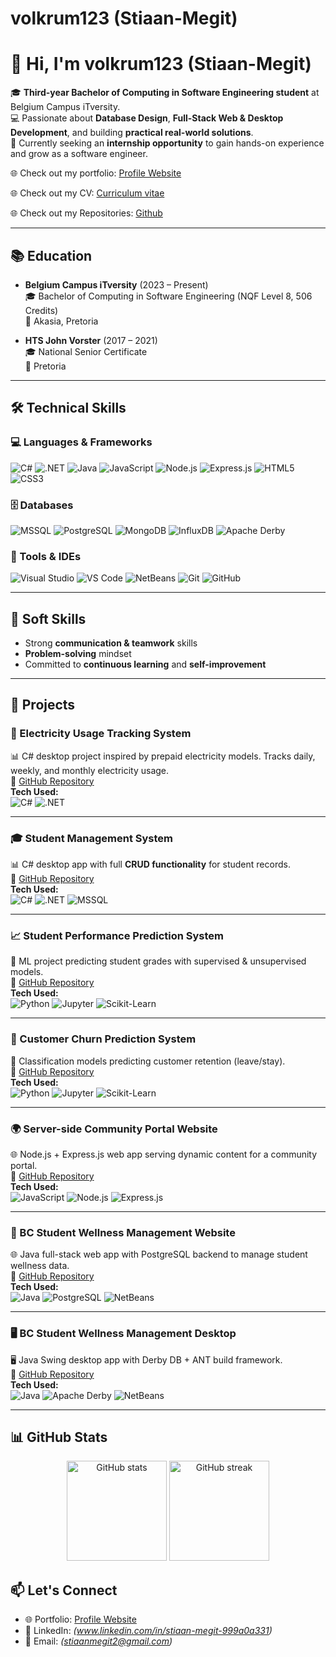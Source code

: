 # volkrum123 (Stiaan-Megit)

# 👋 Hi, I'm volkrum123 (Stiaan-Megit)

🎓 **Third-year Bachelor of Computing in Software Engineering student** at Belgium Campus iTversity.  
💻 Passionate about **Database Design**, **Full-Stack Web & Desktop Development**, and building **practical real-world solutions**.  
🚀 Currently seeking an **internship opportunity** to gain hands-on experience and grow as a software engineer.  

🌐 Check out my portfolio: [Profile Website](https://volkrum123.github.io/ProfileWebsite/)

🌐 Check out my CV: [Curriculum vitae](https://belgiumcampusacza-my.sharepoint.com/:b:/g/personal/600819_student_belgiumcampus_ac_za/EaU9au30cjpDgW1z8sRtNZYBSN3C_Rc9fJWqsf8R8H_4VA?e=QJeT5L)

🌐 Check out my Repositories: [Github]()


---

## 📚 Education
- **Belgium Campus iTversity** (2023 – Present)  
  🎓 Bachelor of Computing in Software Engineering (NQF Level 8, 506 Credits)  
  📍 Akasia, Pretoria  

- **HTS John Vorster** (2017 – 2021)  
  🎓 National Senior Certificate  
  📍 Pretoria  

---

## 🛠️ Technical Skills

### 💻 Languages & Frameworks
![C#](https://img.shields.io/badge/C%23-239120?style=for-the-badge&logo=c-sharp&logoColor=white)
![.NET](https://img.shields.io/badge/.NET-512BD4?style=for-the-badge&logo=dotnet&logoColor=white)
![Java](https://img.shields.io/badge/Java-ED8B00?style=for-the-badge&logo=openjdk&logoColor=white)
![JavaScript](https://img.shields.io/badge/JavaScript-F7DF1E?style=for-the-badge&logo=javascript&logoColor=black)
![Node.js](https://img.shields.io/badge/Node.js-43853D?style=for-the-badge&logo=node-dot-js&logoColor=white)
![Express.js](https://img.shields.io/badge/Express.js-000000?style=for-the-badge&logo=express&logoColor=white)
![HTML5](https://img.shields.io/badge/HTML5-E34F26?style=for-the-badge&logo=html5&logoColor=white)
![CSS3](https://img.shields.io/badge/CSS3-1572B6?style=for-the-badge&logo=css3&logoColor=white)

### 🗄️ Databases
![MSSQL](https://img.shields.io/badge/Microsoft%20SQL%20Server-CC2927?style=for-the-badge&logo=microsoftsqlserver&logoColor=white)
![PostgreSQL](https://img.shields.io/badge/PostgreSQL-316192?style=for-the-badge&logo=postgresql&logoColor=white)
![MongoDB](https://img.shields.io/badge/MongoDB-47A248?style=for-the-badge&logo=mongodb&logoColor=white)
![InfluxDB](https://img.shields.io/badge/InfluxDB-22ADF6?style=for-the-badge&logo=influxdb&logoColor=white)
![Apache Derby](https://img.shields.io/badge/Apache%20Derby-F80000?style=for-the-badge&logo=apache&logoColor=white)

### 🔧 Tools & IDEs
![Visual Studio](https://img.shields.io/badge/Visual%20Studio-5C2D91?style=for-the-badge&logo=visualstudio&logoColor=white)
![VS Code](https://img.shields.io/badge/VS%20Code-007ACC?style=for-the-badge&logo=visualstudiocode&logoColor=white)
![NetBeans](https://img.shields.io/badge/NetBeans-1B6AC6?style=for-the-badge&logo=apache-netbeans-ide&logoColor=white)
![Git](https://img.shields.io/badge/Git-F05032?style=for-the-badge&logo=git&logoColor=white)
![GitHub](https://img.shields.io/badge/GitHub-181717?style=for-the-badge&logo=github&logoColor=white)

---

## 🤝 Soft Skills
- Strong **communication & teamwork** skills  
- **Problem-solving** mindset  
- Committed to **continuous learning** and **self-improvement**  

---
## 🚧 Projects

### 🔌 Electricity Usage Tracking System  
📊 C# desktop project inspired by prepaid electricity models. Tracks daily, weekly, and monthly electricity usage.  
🔗 [GitHub Repository](https://github.com/volkrum123/PRG281-Project.git)  
**Tech Used:**  
![C#](https://img.shields.io/badge/C%23-239120?style=flat-square&logo=c-sharp&logoColor=white)
![.NET](https://img.shields.io/badge/.NET-512BD4?style=flat-square&logo=dotnet&logoColor=white)

---

### 🎓 Student Management System  
📊 C# desktop app with full **CRUD functionality** for student records.  
🔗 [GitHub Repository](https://github.com/volkrum123/PRG282.git)  
**Tech Used:**  
![C#](https://img.shields.io/badge/C%23-239120?style=flat-square&logo=c-sharp&logoColor=white)
![.NET](https://img.shields.io/badge/.NET-512BD4?style=flat-square&logo=dotnet&logoColor=white)
![MSSQL](https://img.shields.io/badge/Microsoft%20SQL%20Server-CC2927?style=flat-square&logo=microsoftsqlserver&logoColor=white)

---

### 📈 Student Performance Prediction System  
🤖 ML project predicting student grades with supervised & unsupervised models.  
🔗 [GitHub Repository](https://github.com/volkrum123/MLG382-Project1.git)  
**Tech Used:**  
![Python](https://img.shields.io/badge/Python-3776AB?style=flat-square&logo=python&logoColor=white)
![Jupyter](https://img.shields.io/badge/Jupyter-F37626?style=flat-square&logo=jupyter&logoColor=white)
![Scikit-Learn](https://img.shields.io/badge/Scikit--Learn-F7931E?style=flat-square&logo=scikit-learn&logoColor=white)

---

### 🔄 Customer Churn Prediction System  
🤖 Classification models predicting customer retention (leave/stay).  
🔗 [GitHub Repository](https://github.com/volkrum123/MLG382-CustomerChurn.git)  
**Tech Used:**  
![Python](https://img.shields.io/badge/Python-3776AB?style=flat-square&logo=python&logoColor=white)
![Jupyter](https://img.shields.io/badge/Jupyter-F37626?style=flat-square&logo=jupyter&logoColor=white)
![Scikit-Learn](https://img.shields.io/badge/Scikit--Learn-F7931E?style=flat-square&logo=scikit-learn&logoColor=white)

---

### 🌍 Server-side Community Portal Website  
🌐 Node.js + Express.js web app serving dynamic content for a community portal.  
🔗 [GitHub Repository](https://github.com/volkrum123/WPR381-Community-portal.git)  
**Tech Used:**  
![JavaScript](https://img.shields.io/badge/JavaScript-F7DF1E?style=flat-square&logo=javascript&logoColor=black)
![Node.js](https://img.shields.io/badge/Node.js-43853D?style=flat-square&logo=node-dot-js&logoColor=white)
![Express.js](https://img.shields.io/badge/Express.js-000000?style=flat-square&logo=express&logoColor=white)

---

### 💙 BC Student Wellness Management Website  
🌐 Java full-stack web app with PostgreSQL backend to manage student wellness data.  
🔗 [GitHub Repository](https://github.com/volkrum123/NetbeansWeb.git)  
**Tech Used:**  
![Java](https://img.shields.io/badge/Java-ED8B00?style=flat-square&logo=openjdk&logoColor=white)
![PostgreSQL](https://img.shields.io/badge/PostgreSQL-316192?style=flat-square&logo=postgresql&logoColor=white)
![NetBeans](https://img.shields.io/badge/NetBeans-1B6AC6?style=flat-square&logo=apache-netbeans-ide&logoColor=white)

---

### 🖥️ BC Student Wellness Management Desktop  
🖥️ Java Swing desktop app with Derby DB + ANT build framework.  
🔗 [GitHub Repository](https://github.com/volkrum123/PRG381Milestone2.git)  
**Tech Used:**  
![Java](https://img.shields.io/badge/Java-ED8B00?style=flat-square&logo=openjdk&logoColor=white)
![Apache Derby](https://img.shields.io/badge/Apache%20Derby-F80000?style=flat-square&logo=apache&logoColor=white)
![NetBeans](https://img.shields.io/badge/NetBeans-1B6AC6?style=flat-square&logo=apache-netbeans-ide&logoColor=white)

---
## 📊 GitHub Stats

<p align="center">
  <img src="https://github-readme-stats.vercel.app/api?username=volkrum123&show_icons=true&theme=tokyonight" alt="GitHub stats" height="160" />
  <img src="https://github-readme-streak-stats.herokuapp.com/?user=volkrum123&theme=tokyonight" alt="GitHub streak" height="160" />
</p>

## 📫 Let's Connect
- 🌐 Portfolio: [Profile Website](https://volkrum123.github.io/ProfileWebsite/)  
- 💼 LinkedIn: *(www.linkedin.com/in/stiaan-megit-999a0a331)*  
- 📧 Email: *(stiaanmegit2@gmail.com)*  
